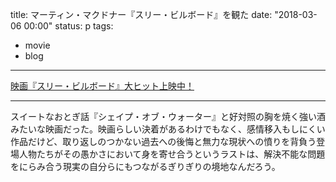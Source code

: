 title: マーティン・マクドナー『スリー・ビルボード』を観た
date: "2018-03-06 00:00"
status: p
tags:
- movie
- blog
---

[映画『スリー・ビルボード』大ヒット上映中！](http://www.foxmovies-jp.com/threebillboards/)

---

スイートなおとぎ話『シェイプ・オブ・ウォーター』と好対照の胸を焼く強い酒みたいな映画だった。映画らしい決着があるわけでもなく、感情移入もしにくい作品だけど、取り返しのつかない過去への後悔と無力な現状への憤りを背負う登場人物たちがその愚かさにおいて身を寄せ合うというラストは、解決不能な問題をにらみ合う現実の自分らにもつながるぎりぎりの境地なんだろう。
